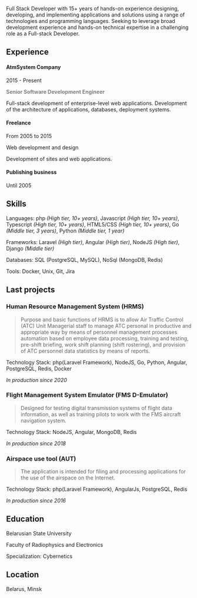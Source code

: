 
Full Stack Developer with 15+ years of hands-on experience designing, developing, and implementing applications and solutions using a range of technologies and programming languages. Seeking to leverage broad development experience and hands-on technical expertise in a challenging role as a Full-stack Developer.

## Experience

#### AtmSystem Company

<p class="period">2015 - Present</p>

<p style="color:grey;font-weight: bold;">Senior Software Development Engineer</p>

Full-stack development of enterprise-level web applications. Development of the architecture of applications, databases, deployment systems.

#### Freelance

<p class="period">From 2005 to 2015</p>

<p class="position">Web development and design</p>

Development of sites and web applications.

#### Publishing business

<p class="period">Until 2005</p>


## Skills

Languages: php *(High tier, 10+ years)*, Javascript *(High tier, 10+ years)*, Typescript *(High tier, 10+ years)*, HTML5/CSS *(High tier, 10+ years)*, Go *(Middle tier, 3 years)*, Python *(Middle tier, 1 year)*

Frameworks: Laravel *(High tier)*, Angular *(High tier)*, NodeJS *(High tier)*, Django *(Middle tier)*

Databases: SQL (PostgreSQL, MySQL), NoSql (MongoDB, Redis)

Tools: Docker, Unix, Git, Jira

## Last projects

### Human Resource Management System (HRMS)

> Purpose and basic functions of HRMS is to allow Air Traffic Control (ATC) Unit Managerial staff
to manage ATC personal in productive and appropriate way by means of personnel management processes
automation based on employee data processing, training and testing, pre-shift briefing,
work shift planning (shift rostering), and provision of ATC personnel data statistics by means of reports.

Technology Stack: php(Laravel Framework), NodeJS, Go, Python, Angular, PostgreSQL, Redis, Docker

*In production since 2020*

### Flight Management System Emulator (FMS D-Emulator)

> Designed for testing digital transmission systems of flight data information,
as well as training pilots to work with the FMS aircraft navigation system.

Technology Stack: NodeJS, Angular, MongoDB, Redis

*In production since 2018*

### Airspace use tool (AUT)

> The application is intended for filing and processing applications for the use of the airspace on the Internet.

Technology Stack: php(Laravel Framework), AngularJs, PostgreSQL, Redis

*In production since 2016*


## Education

Belarusian State University

Faculty of Radiophysics and Electronics

Specialization: Cybernetics

## Location

Belarus, Minsk